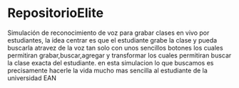 # RepositorioElite
Simulación de reconocimiento de voz  para grabar clases en vivo por estudiantes,
la idea centrar es que el estudiante grabe la clase y pueda  buscarla atravez de la voz  tan solo con unos sencillos botones los cuales permitiran grabar,buscar,agregar y transformar los cuales permitiran buscar la clase exacta del estudiante.
en esta simulacion lo que buscamos es precisamente hacerle la vida mucho mas sencilla al estudiante de la universidad EAN

